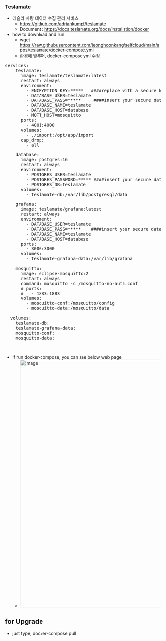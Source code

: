 ### Teslamate 
- 테슬라 차량 데이터 수집 관리 서비스
  - https://github.com/adriankumpf/teslamate
  - Document : https://docs.teslamate.org/docs/installation/docker
- how to download and run
  - wget https://raw.githubusercontent.com/jeonghoonkang/selfcloud/main/apps/teslamate/docker-compose.yml
  - 환경에 맞추어, docker-compose.yml 수정

<pre>
services:
    teslamate:
      image: teslamate/teslamate:latest
      restart: always
      environment:
        - ENCRYPTION_KEY=*****   ####replace with a secure key to encrypt your Tesla API tokens
        - DATABASE_USER=teslamate
        - DATABASE_PASS=*****     ####insert your secure database password!
        - DATABASE_NAME=teslamate
        - DATABASE_HOST=database
        - MQTT_HOST=mosquitto
      ports:
        - 4001:4000
      volumes:
        - ./import:/opt/app/import
      cap_drop:
        - all
  
    database:
      image: postgres:16
      restart: always
      environment:
        - POSTGRES_USER=teslamate
        - POSTGRES_PASSWORD=***** ####insert your secure database password!
        - POSTGRES_DB=teslamate
      volumes:
        - teslamate-db:/var/lib/postgresql/data
  
    grafana:
      image: teslamate/grafana:latest
      restart: always
      environment:
        - DATABASE_USER=teslamate
        - DATABASE_PASS=*****    ####insert your secure database password!
        - DATABASE_NAME=teslamate
        - DATABASE_HOST=database
      ports:
        - 3000:3000
      volumes:
        - teslamate-grafana-data:/var/lib/grafana
  
    mosquitto:
      image: eclipse-mosquitto:2
      restart: always
      command: mosquitto -c /mosquitto-no-auth.conf
      # ports:
      #   - 1883:1883
      volumes:
        - mosquitto-conf:/mosquitto/config
        - mosquitto-data:/mosquitto/data
  
  volumes:
    teslamate-db:
    teslamate-grafana-data:
    mosquitto-conf:
    mosquitto-data:
   
  </pre>

- If run docker-compose, you can see below web page
  - <img width="800" alt="image" src="https://github.com/jeonghoonkang/selfcloud/assets/4180063/d9c16506-ad7c-461e-9835-1a3bc32e9af2">
 
## for Upgrade
- just type, docker-compose pull
